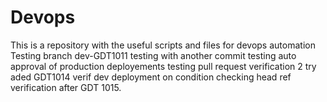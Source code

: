 # Devops
This is a repository with the useful scripts and files for devops automation
Testing branch dev-GDT1011
testing with another commit 
testing auto approval of production deployements
testing pull request verification 2 try
aded GDT1014
verif dev deployment on condition
checking head ref verification after GDT 1015.
